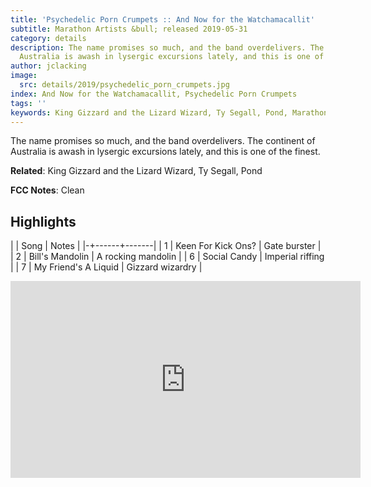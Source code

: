 ```yaml
---
title: 'Psychedelic Porn Crumpets :: And Now for the Watchamacallit'
subtitle: Marathon Artists &bull; released 2019-05-31
category: details
description: The name promises so much, and the band overdelivers. The continent of
  Australia is awash in lysergic excursions lately, and this is one of the finest.
author: jclacking
image:
  src: details/2019/psychedelic_porn_crumpets.jpg
index: And Now for the Watchamacallit, Psychedelic Porn Crumpets
tags: ''
keywords: King Gizzard and the Lizard Wizard, Ty Segall, Pond, Marathon Artists
---
```

The name promises so much, and the band overdelivers. The continent of Australia is awash in lysergic excursions lately, and this is one of the finest.<!--more-->

**Related**: King Gizzard and the Lizard Wizard, Ty Segall, Pond

**FCC Notes**: Clean

## Highlights

| | Song | Notes |
|-+------+-------|
| 1 | Keen For Kick Ons? | Gate burster |
| 2 | Bill's Mandolin | A rocking mandolin |
| 6 | Social Candy | Imperial riffing |
| 7 | My Friend's A Liquid | Gizzard wizardry |

<div class="tlo-detail-video"><iframe width="560" height="315" src="https://www.youtube.com/embed/TJXSlIdXIgg" frameborder="0" allow="autoplay; encrypted-media" allowfullscreen></iframe></div>

